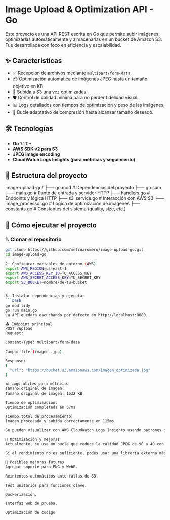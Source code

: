 # Image Upload & Optimization API - Go

Este proyecto es una API REST escrita en Go que permite subir imágenes, optimizarlas automáticamente y almacenarlas en un bucket de Amazon S3. Fue desarrollada con foco en eficiencia y escalabilidad.

## ✨ Características

- ✅ Recepción de archivos mediante `multipart/form-data`.
- 📦 Optimización automática de imágenes JPEG hasta un tamaño objetivo en KB.
- 🚀 Subida a S3 una vez optimizadas.
- 🛡️ Control de calidad mínima para no perder fidelidad visual.
- 📊 Logs detallados con tiempos de optimización y peso de las imágenes.
- 🔁 Bucle adaptativo de compresión hasta alcanzar tamaño deseado.

## 🛠️ Tecnologías

- **Go** 1.20+
- **AWS SDK v2 para S3**
- **JPEG image encoding**
- **CloudWatch Logs Insights (para métricas y seguimiento)**

## 📁 Estructura del proyecto

image-upload-go/
├── go.mod # Dependencias del proyecto
├── go.sum
├── main.go # Punto de entrada y servidor HTTP
├── handlers.go # Endpoints y lógica HTTP
├── s3_service.go # Interacción con AWS S3
├── image_processor.go # Lógica de optimización de imágenes
├── constants.go # Constantes del sistema (quality, size, etc.)


## 🚀 Cómo ejecutar el proyecto

### 1. Clonar el repositorio

```bash
git clone https://github.com/melinaromero/image-upload-go.git
cd image-upload-go

2. Configurar variables de entorno (AWS)
export AWS_REGION=us-east-1
export AWS_ACCESS_KEY_ID=TU_ACCESS_KEY
export AWS_SECRET_ACCESS_KEY=TU_SECRET_KEY
export S3_BUCKET=nombre-de-tu-bucket


3. Instalar dependencias y ejecutar
```bash
go mod tidy
go run main.go
La API quedará escuchando por defecto en http://localhost:8080.

📤 Endpoint principal
POST /upload
Request:

Content-Type: multipart/form-data

Campo: file (imagen .jpg)

Response:
{
  "url": "https://bucket.s3.amazonaws.com/imagen_optimizada.jpg"
}

📊 Logs útiles para métricas
Tamaño original de imagen:
Tamaño original de imagen: 1532 KB

Tiempo de optimización:
Optimización completada en 57ms

Tiempo total de procesamiento:
Imagen procesada y subida correctamente en 115ms

Se pueden visualizar con AWS CloudWatch Logs Insights usando patrones de búsqueda.

🧠 Optimización y mejoras
Actualmente, se usa un bucle que reduce la calidad JPEG de 90 a 40 con decremento de 5 hasta alcanzar el tamaño objetivo.

Si el rendimiento no es suficiente, podés usar una librería externa más optimizada como libvips vía bindings o servicio externo.

📌 Posibles mejoras futuras
Agregar soporte para PNG y WebP.

Reintentos automáticos ante fallas de S3.

Test unitarios para funciones clave.

Dockerización.

Interfaz web de prueba.

Optimización de codigo